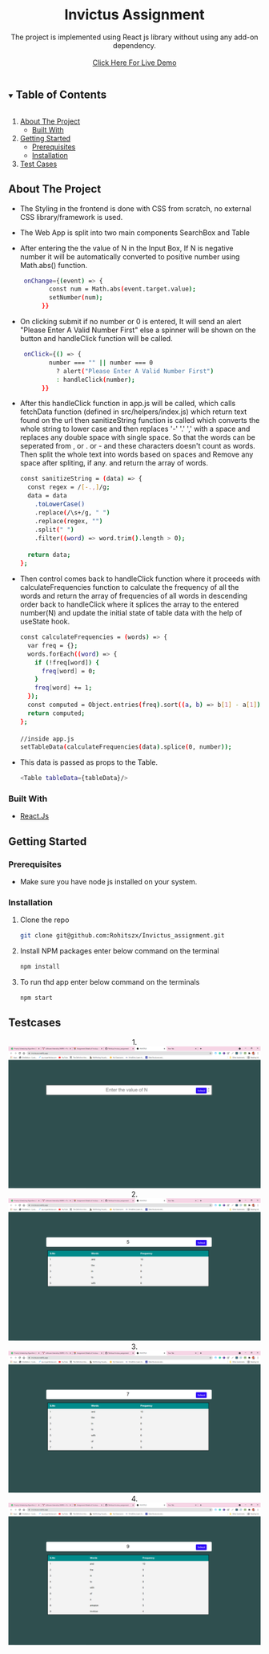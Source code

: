 <p align="center">
  <h1 align="center">Invictus Assignment</h1>

  <p align="center">
    The project is implemented using React js library without using any add-on dependency.
    <br />
    <br />
    <a href="https://invictuszx.netlify.app/">Click Here For Live Demo</a>
  </p>
</p>

<!-- TABLE OF CONTENTS -->
<details open="open">
  <summary><h2 style="display: inline-block">Table of Contents</h2></summary>
  <ol>
    <li>
      <a href="#about-the-project">About The Project</a>
      <ul>
        <li><a href="#built-with">Built With</a></li>
      </ul>
    </li>
    <li>
      <a href="#getting-started">Getting Started</a>
      <ul>
        <li><a href="#prerequisites">Prerequisites</a></li>
        <li><a href="#installation">Installation</a></li>
      </ul>
    </li>
    <li><a href="#testcases">Test Cases</a></li>
  </ol>
</details>

<!-- ABOUT THE PROJECT -->

## About The Project

- The Styling in the frontend is done with CSS from scratch, no external CSS library/framework is used.
- The Web App is split into two main components SearchBox and Table

- After entering the the value of N in the Input Box, If N is negative number it will be automatically converted to positive number using Math.abs() function.

  ```sh
   onChange={(event) => {
          const num = Math.abs(event.target.value);
          setNumber(num);
        }}

  ```

- On clicking submit if no number or 0 is entered, It will send an alert "Please Enter A Valid Number First" else a spinner will be shown on the button and handleClick function will be called.

  ```sh
   onClick={() => {
          number === "" || number === 0
            ? alert("Please Enter A Valid Number First")
            : handleClick(number);
        }}

  ```

- After this handleClick function in app.js will be called, which calls fetchData function (defined in src/helpers/index.js) which return text found on the url then sanitizeString function is called which converts the whole string to lower case and then replaces '-' '.' ',' with a space and replaces any double space with single space. So that the words can be seperated from , or . or - and these characters doesn't count as words. Then split the whole text into words based on spaces and Remove any space after spliting, if any. and return the array of words.

  ```sh
  const sanitizeString = (data) => {
    const regex = /[-.,]/g;
    data = data
      .toLowerCase()
      .replace(/\s+/g, " ")
      .replace(regex, "")
      .split(" ")
      .filter((word) => word.trim().length > 0);

    return data;
  };

  ```

- Then control comes back to handleClick function where it proceeds with calculateFrequencies function to calculate the frequency of all the words and return the array of frequencies of all words in descending order back to handleClick where it splices the array to the entered number(N) and update the initial state of table data with the help of useState hook.

  ```sh
  const calculateFrequencies = (words) => {
    var freq = {};
    words.forEach((word) => {
      if (!freq[word]) {
        freq[word] = 0;
      }
      freq[word] += 1;
    });
    const computed = Object.entries(freq).sort((a, b) => b[1] - a[1]);
    return computed;
  };

  //inside app.js
  setTableData(calculateFrequencies(data).splice(0, number));

  ```

- This data is passed as props to the Table.

  ```sh
  <Table tableData={tableData}/>
  ```

### Built With

- [React.Js](https://reactjs.org/)

<!-- GETTING STARTED -->

## Getting Started

### Prerequisites

- Make sure you have node js installed on your system.

### Installation

1. Clone the repo

   ```sh
   git clone git@github.com:Rohitszx/Invictus_assignment.git
   ```

2. Install NPM packages enter below command on the terminal

   ```sh
   npm install
   ```

3. To run thd app enter below command on the terminals

   ```sh
   npm start
   ```

<!-- Testcases -->

## Testcases


<!-- MARKDOWN LINKS & IMAGES -->
<div align="center">
  1.
    <img src="test_case/test_case1.png"</img> 
</div>
<div align="center">
  2.
    <img src="test_case/test_case2.png"</img> 
</div>
<div align="center">
  3.
    <img src="test_case/test_case3.png"</img> 
</div>
<div align="center">
  4.
    <img src="test_case/test_case4.png"</img> 
</div>
